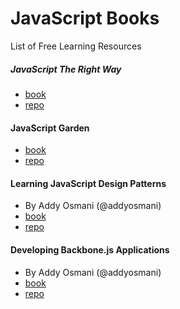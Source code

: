# JavaScript Books

List of Free Learning Resources

##### JavaScript The Right Way
* [book](http://jstherightway.org/)
* [repo](https://github.com/braziljs/js-the-right-way)

#### JavaScript Garden 
* [book](http://bonsaiden.github.io/JavaScript-Garden/)
* [repo](https://github.com/BonsaiDen/JavaScript-Garden)

#### Learning JavaScript Design Patterns
* By Addy Osmani (@addyosmani)
* [book](http://addyosmani.com/resources/essentialjsdesignpatterns/book/)
* [repo](https://github.com/addyosmani/essential-js-design-patterns)

#### Developing Backbone.js Applications
* By Addy Osmani (@addyosmani)
* [book](http://addyosmani.github.io/backbone-fundamentals/)
* [repo](https://github.com/addyosmani/backbone-fundamentals)

